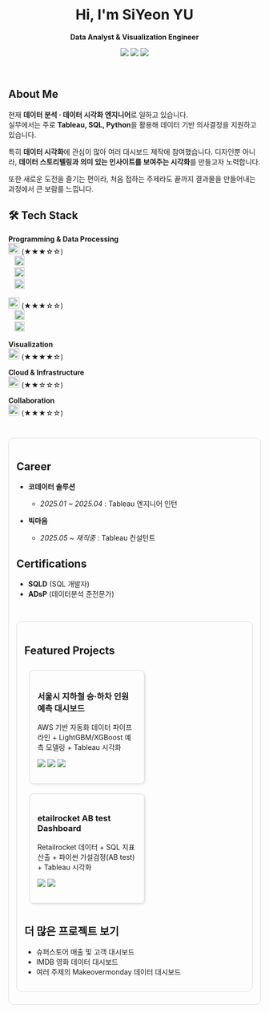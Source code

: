 <div align="center">

# Hi, I'm **SiYeon YU**  
**Data Analyst & Visualization Engineer**

<p align="center">
  <a href="https://whitenut200.github.io/"><img src="https://img.shields.io/badge/GitHub_Blog-181717?logo=github&logoColor=white" /></a>
  <a href="https://public.tableau.com/app/profile/yu.siyeon/vizzes"><img src="https://img.shields.io/badge/Tableau-Public-E97627?logo=tableau&logoColor=white" /></a>
  <a href="mailto:dtbldus34@gmail.com"><img src="https://img.shields.io/badge/Email-Contact-red?logo=gmail&logoColor=white" /></a>
</p>
</div>

<br> <!-- 한 줄 공백 -->

## About Me

현재 **데이터 분석 · 데이터 시각화 엔지니어**로 일하고 있습니다.  
실무에서는 주로 **Tableau, SQL, Python**을 활용해 데이터 기반 의사결정을 지원하고 있습니다.  

특히 **데이터 시각화**에 관심이 많아 여러 대시보드 제작에 참여했습니다. 
디자인뿐 아니라, **데이터 스토리텔링과 의미 있는 인사이트를 보여주는 시각화**를 만들고자 노력합니다.  

또한 새로운 도전을 즐기는 편이라, 처음 접하는 주제라도 끝까지 결과물을 만들어내는 과정에서 큰 보람를 느낍니다.

## 🛠️ Tech Stack

**Programming & Data Processing**  
<img src="https://img.shields.io/badge/Python-3776AB?style=flat&logo=python&logoColor=white" height="22"/> (★★★☆☆)  
&nbsp;&nbsp;&nbsp;<img src="https://img.shields.io/badge/Pandas-150458?style=flat&logo=pandas&logoColor=white" height="20"/>  
&nbsp;&nbsp;&nbsp;<img src="https://img.shields.io/badge/NumPy-013243?style=flat&logo=numpy&logoColor=white" height="20"/>  
&nbsp;&nbsp;&nbsp;<img src="https://img.shields.io/badge/SQLAlchemy-d71f00?style=flat&logo=sqlalchemy&logoColor=white" height="20"/>  

<img src="https://img.shields.io/badge/SQL-4479A1?style=flat&logo=postgresql&logoColor=white" height="22"/> (★★★☆☆)  
&nbsp;&nbsp;&nbsp;<img src="https://img.shields.io/badge/MySQL-4479A1?style=flat&logo=mysql&logoColor=white" height="20"/>  
&nbsp;&nbsp;&nbsp;<img src="https://img.shields.io/badge/PostgreSQL-336791?style=flat&logo=postgresql&logoColor=white" height="20"/>  

**Visualization**  
<img src="https://img.shields.io/badge/Tableau-E97627?style=flat&logo=tableau&logoColor=white" height="22"/> (★★★★☆)  

**Cloud & Infrastructure**  
<img src="https://img.shields.io/badge/AWS-232F3E?style=flat&logo=amazon-aws&logoColor=white" height="22"/> (★★☆☆☆)  

**Collaboration**  
<img src="https://img.shields.io/badge/Notion-000000?style=flat&logo=notion&logoColor=white" height="22"/> (★★★☆☆)  

</div>



<br>
<div style="border:1px solid #ddd; border-radius:10px; padding:15px; margin:10px 0;">

## Career
- **코데이터 솔루션**  
  - *2025.01 ~ 2025.04* : Tableau 엔지니어 인턴  

- **빅마음**  
  - *2025.05 ~ 재직중* : Tableau 컨설턴트  

## Certifications
- **SQLD** (SQL 개발자)  
- **ADsP** (데이터분석 준전문가)
  
<br> <!-- 한 줄 공백 -->

<div style="border:1px solid #ddd; border-radius:10px; padding:15px; margin:10px 0;">
  
## Featured Projects
<div style="display:inline-block; width:45%; margin:10px; vertical-align:top; border:1px solid #ddd; border-radius:8px; padding:15px; box-shadow: 2px 2px 5px rgba(0,0,0,0.1);">
  <h3>서울시 지하철 승·하차 인원 예측 대시보드</h3>
  <p>AWS 기반 자동화 데이터 파이프라인 + LightGBM/XGBoost 예측 모델링 + Tableau 시각화</p>
  <p>
    <a href="https://github.com/whitenut200/subway-dashboard"><img src="https://img.shields.io/badge/GitHub-Repo-181717?logo=github&logoColor=white" /></a>
    <a href="https://whitenut200.github.io/prodject/subway/%EC%A7%80%ED%95%98%EC%B2%A0-%EC%8A%B9%ED%95%98%EC%B0%A8%EC%88%98-%EB%8C%80%EC%8B%9C%EB%B3%B4%EB%93%9C%EC%84%A4%EA%B3%84/"><img src="https://img.shields.io/badge/Blog-Post-0A66C2?logo=githubpages&logoColor=white" /></a>
    <a href="https://public.tableau.com/views/_17548941338250/sheet0"><img src="https://img.shields.io/badge/Tableau-Dashboard-E97627?logo=tableau&logoColor=white" /></a>
  </p>
</div>

<div style="display:inline-block; width:45%; margin:10px; vertical-align:top; border:1px solid #ddd; border-radius:8px; padding:15px; box-shadow: 2px 2px 5px rgba(0,0,0,0.1);">
  <h3>etailrocket AB test Dashboard</h3>
  <p>Retailrocket 데이터 + SQL 지표 산출 + 파이썬 가설검정(AB test) + Tableau 시각화</p>
  <p>
    <a href="https://github.com/whitenut200/hr-dashboard"><img src="https://img.shields.io/badge/GitHub-Repo-181717?logo=github&logoColor=white" /></a>
    <a href="https://public.tableau.com/app/profile/whitenut200"><img src="https://img.shields.io/badge/Tableau-View-E97627?logo=tableau&logoColor=white" /></a>
  </p>
</div>

## 더 많은 프로젝트 보기
- 슈퍼스토어 매출 및 고객 대시보드  
- IMDB 영화 데이터 대시보드
- 여러 주제의 Makeovermonday 데이터 대시보드
</details>

